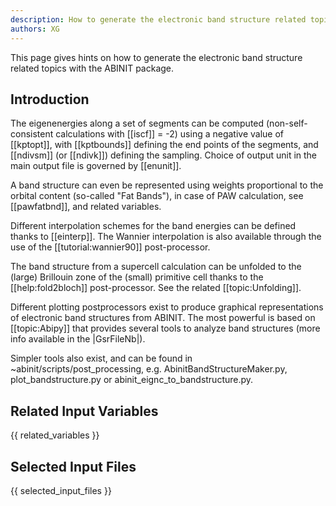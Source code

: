 ```yaml
---
description: How to generate the electronic band structure related topics
authors: XG
---
```

<!--- This is the source file for this topics. Can be edited. -->

This page gives hints on how to generate the electronic band structure related topics with the ABINIT package.

## Introduction

The eigenenergies along a set of segments can be computed 
(non-self-consistent calculations with [[iscf]] = -2) using a negative value of [[kptopt]], with
[[kptbounds]] defining the end points of the segments, and [[ndivsm]] (or [[ndivk]]) defining the sampling. 
Choice of output unit in the main output file  is governed by [[enunit]].

A band structure can even be represented using weights proportional to the
orbital content (so-called "Fat Bands"), in case of PAW calculation, see
[[pawfatbnd]], and related variables.

Different interpolation schemes for the band energies can be defined thanks to [[einterp]]. 
The Wannier interpolation is also available through the use of
the [[tutorial:wannier90]] post-processor.

The band structure from a supercell calculation can be unfolded to the (large)
Brillouin zone of the (small) primitive cell thanks to the [[help:fold2bloch]]
post-processor. See the related [[topic:Unfolding]].

Different plotting postprocessors exist to produce graphical representations
of electronic band structures from ABINIT. 
The most powerful is based on [[topic:Abipy]] that provides several tools
to analyze band structures (more info available in the |GsrFileNb|).

Simpler tools also exist, and can be found in
~abinit/scripts/post_processing, e.g. AbinitBandStructureMaker.py,
plot_bandstructure.py or abinit_eignc_to_bandstructure.py.


## Related Input Variables

{{ related_variables }}

## Selected Input Files

{{ selected_input_files }}

